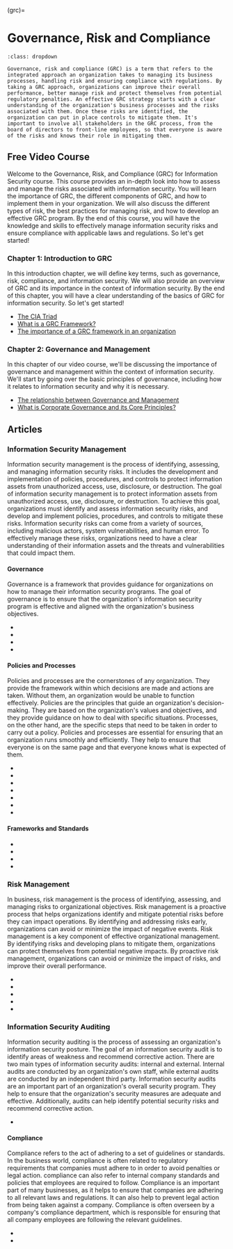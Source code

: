 (grc)=
# Governance, Risk and Compliance

```{admonition} What is GRC?
:class: dropdown

Governance, risk and compliance (GRC) is a term that refers to the integrated approach an organization takes to managing its business processes, handling risk and ensuring compliance with regulations. By taking a GRC approach, organizations can improve their overall performance, better manage risk and protect themselves from potential regulatory penalties. An effective GRC strategy starts with a clear understanding of the organization's business processes and the risks associated with them. Once these risks are identified, the organization can put in place controls to mitigate them. It's important to involve all stakeholders in the GRC process, from the board of directors to front-line employees, so that everyone is aware of the risks and knows their role in mitigating them.
```

## Free Video Course

Welcome to the Governance, Risk, and Compliance (GRC) for Information Security course. This course provides an in-depth look into how to assess and manage the risks associated with information security. You will learn the importance of GRC, the different components of GRC, and how to implement them in your organization. We will also discuss the different types of risk, the best practices for managing risk, and how to develop an effective GRC program. By the end of this course, you will have the knowledge and skills to effectively manage information security risks and ensure compliance with applicable laws and regulations. So let's get started!

### Chapter 1: Introduction to GRC

In this introduction chapter, we will define key terms, such as governance, risk, compliance, and information security. We will also provide an overview of GRC and its importance in the context of information security. By the end of this chapter, you will have a clear understanding of the basics of GRC for information security. So let's get started!

- [The CIA Triad](https://youtu.be/7Bg7P2zgQss)
- [What is a GRC Framework?](https://youtu.be/Tmjiqss4jzw)
- [The importance of a GRC framework in an organization](https://youtu.be/kV2R8cO1glU)

### Chapter 2: Governance and Management

In this chapter of our video course, we'll be discussing the importance of governance and management within the context of information security. We'll start by going over the basic principles of governance, including how it relates to information security and why it is necessary.

- [The relationship between Governance and Management](https://youtu.be/upmnGSledJM)
- [What is Corporate Governance and its Core Principles?](https://youtu.be/MuvsK00h4Y0)

## Articles

### Information Security Management

Information security management is the process of identifying, assessing, and managing information security risks. It includes the development and implementation of policies, procedures, and controls to protect information assets from unauthorized access, use, disclosure, or destruction. The goal of information security management is to protect information assets from unauthorized access, use, disclosure, or destruction. To achieve this goal, organizations must identify and assess information security risks, and develop and implement policies, procedures, and controls to mitigate these risks. Information security risks can come from a variety of sources, including malicious actors, system vulnerabilities, and human error. To effectively manage these risks, organizations need to have a clear understanding of their information assets and the threats and vulnerabilities that could impact them.

#### Governance

Governance is a framework that provides guidance for organizations on how to manage their information security programs. The goal of governance is to ensure that the organization's information security program is effective and aligned with the organization's business objectives.

* [](get-a-grip-on-your-data-with-data-governance)
* [](managing-governance-risk-and-compliance-for-a-resilient-organization)
* [](you-need-to-implement-the-nist-cybersecurity-framework-now)
* [](asset-management)

#### Policies and Processes

Policies and processes are the cornerstones of any organization. They provide the framework within which decisions are made and actions are taken. Without them, an organization would be unable to function effectively. Policies are the principles that guide an organization's decision-making. They are based on the organization's values and objectives, and they provide guidance on how to deal with specific situations. Processes, on the other hand, are the specific steps that need to be taken in order to carry out a policy. Policies and processes are essential for ensuring that an organization runs smoothly and efficiently. They help to ensure that everyone is on the same page and that everyone knows what is expected of them.

* [](the-role-of-security-policies-in-an-organization)
* [](policies-standards-and-guidelines-for-compliance)
* [](the-foundations-of-a-successful-information-security-policy)
* [](tailor-making-the-perfect-policy-for-your-organizations-security)
* [](data-classification-secure-your-data-by-first-understanding-your-data)
* [](information-protection-balancing-costs-and-benefits)
* [](safeguard-your-sensitive-data-with-non-disclosure-agreements-ndas)

#### Frameworks and Standards

* [](make-information-security-a-priority-with-iso2700)
* [](information-security-management-system-and-iso27001)
* [](privacy-information-management-system-iso-27701)
* [](an-overview-of-general-data-protection-regulation-gdpr-and-how-does-it-affect-you)

### Risk Management

In business, risk management is the process of identifying, assessing, and managing risks to organizational objectives. Risk management is a proactive process that helps organizations identify and mitigate potential risks before they can impact operations. By identifying and addressing risks early, organizations can avoid or minimize the impact of negative events. Risk management is a key component of effective organizational management. By identifying risks and developing plans to mitigate them, organizations can protect themselves from potential negative impacts. By proactive risk management, organizations can avoid or minimize the impact of risks, and improve their overall performance.

* [](make-security-decisions-with-confidence-using-risk-assessments)
* [](risk-management-avoid-accept-mitigate-transference)
* [](disaster-recovery-get-back-on-your-feet-after-a-disaster)
* [](a-well-developed-business-continuity-plan-is-crucial-for-maintaining-continuous-operations)
* [](the-importance-of-data-backup-and-recovery-for-an-organization)

### Information Security Auditing

Information security auditing is the process of assessing an organization's information security posture. The goal of an information security audit is to identify areas of weakness and recommend corrective action. There are two main types of information security audits: internal and external. Internal audits are conducted by an organization's own staff, while external audits are conducted by an independent third party. Information security audits are an important part of an organization's overall security program. They help to ensure that the organization's security measures are adequate and effective. Additionally, audits can help identify potential security risks and recommend corrective action.

* [](basic-methods-of-auditing)

#### Compliance

Compliance refers to the act of adhering to a set of guidelines or standards. In the business world, compliance is often related to regulatory requirements that companies must adhere to in order to avoid penalties or legal action. compliance can also refer to internal company standards and policies that employees are required to follow. Compliance is an important part of many businesses, as it helps to ensure that companies are adhering to all relevant laws and regulations. It can also help to prevent legal action from being taken against a company. Compliance is often overseen by a company's compliance department, which is responsible for ensuring that all company employees are following the relevant guidelines.

* [](how-to-sustain-compliance-in-organizations)
* [](keep-your-data-processing-compliant-with-data-audits)